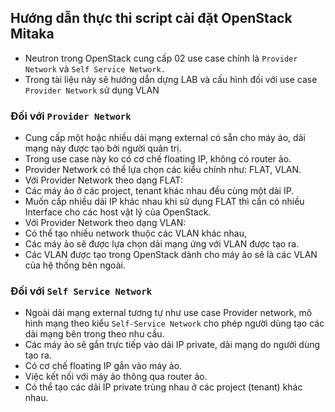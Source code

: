 ## Hướng dẫn thực thi script cài đặt OpenStack Mitaka


- Neutron trong OpenStack cung cấp 02 use case chính là `Provider Network` và `Self Service Network.`
- Trong tài liệu này sẽ hướng dẫn dựng LAB và cấu hình đối với use case `Provider Network` sử dụng VLAN 

###  Đối với `Provider Network`

- Cung cấp một hoặc nhiều dải mạng external có sẵn cho máy ảo, dải mạng này được tạo bởi người quản trị.
- Trong use case này ko có cơ chế floating IP, không có router ảo.
- Provider Network có thể lựa chọn các kiểu chính như: FLAT, VLAN.
- Với Provider Network theo dạng FLAT: 
 - Các máy ảo ở các project, tenant khác nhau đều cùng một dải IP.
 - Muốn cấp nhiều dải IP khác nhau khi sử dụng FLAT thì cần có nhiều Interface cho các host vật lý của OpenStack.
- Với Provider Network theo dạng VLAN: 
 - Có thể tạo nhiều network thuộc các VLAN khác nhau, 
 - Các máy ảo sẽ được lựa chọn dải mạng ứng với VLAN được tạo ra. 
 - Các VLAN được tạo trong OpenStack dành cho máy ảo sẽ là các VLAN của hệ thống bên ngoài.


###  Đối với `Self Service Network`

- Ngoài dải mạng external tương tự như use case Provider network, mô hình mạng theo kiểu `Self-Service Network` cho phép người dùng tạo các dải mạng bên trong theo nhu cầu.
- Các máy ảo sẽ gắn trực tiếp vào dải IP private, dải mạng do người dùng tạo ra.
- Có cơ chế floating IP gắn vào máy ảo.
- Việc kết nối với máy ảo thông qua router ảo.
- Có thể tạo các dải IP private trùng nhau ở các project (tenant) khác nhau.







